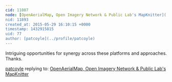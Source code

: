 ```yaml
---
cid: 11807
node: [OpenAerialMap, Open Imagery Network & Public Lab's MapKnitter](../notes/warren/05-29-2015/openaerialmap-open-imagery-network-public-lab-s-mapknitter)
nid: 11893
created_at: 2015-05-29 16:10:15 +0000
timestamp: 1432915815
uid: 77
author: [patcoyle](../profile/patcoyle)
---
```


Intriguing opportunities for synergy across these platforms and approaches. Thanks.

[patcoyle](../profile/patcoyle) replying to: [OpenAerialMap, Open Imagery Network & Public Lab's MapKnitter](../notes/warren/05-29-2015/openaerialmap-open-imagery-network-public-lab-s-mapknitter)

